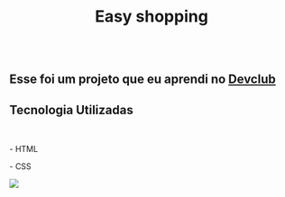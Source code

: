 <h1 align="center">Easy shopping</h1>
<br>
<br>
<h2>Esse foi um projeto que eu aprendi no <a href="https://rodolfomori.com.br/devclub">Devclub</a></h2>

<h2>Tecnologia Utilizadas</h2>
<br>
<p>- HTML</p>
<p>- CSS</p>

<img src="https://github.com/fernandomatias20000/easy-shopping/blob/main/assets/desktop.jpg?raw=true"/> 
